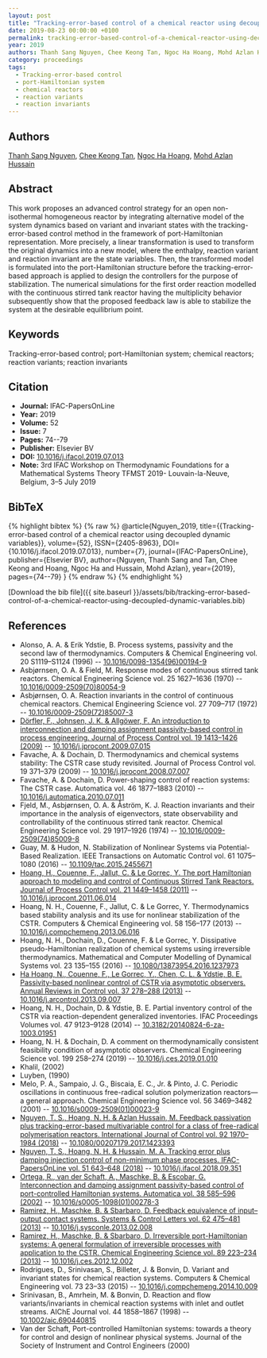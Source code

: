 ```yaml
---
layout: post
title: "Tracking-error-based control of a chemical reactor using decoupled dynamic variables"
date: 2019-08-23 00:00:00 +0100
permalink: tracking-error-based-control-of-a-chemical-reactor-using-decoupled-dynamic-variables
year: 2019
authors: Thanh Sang Nguyen, Chee Keong Tan, Ngoc Ha Hoang, Mohd Azlan Hussain
category: proceedings
tags:
  - Tracking-error-based control
  - port-Hamiltonian system
  - chemical reactors
  - reaction variants
  - reaction invariants
---
```

 
## Authors
[Thanh Sang Nguyen](authors/thanh-sang-nguyen), [Chee Keong Tan](authors/chee-keong-tan), [Ngoc Ha Hoang](authors/ngoc-ha-hoang), [Mohd Azlan Hussain](authors/mohd-azlan-hussain)
 
## Abstract
This work proposes an advanced control strategy for an open non-isothermal homogeneous reactor by integrating alternative model of the system dynamics based on variant and invariant states with the tracking-error-based control method in the framework of port-Hamiltonian representation. More precisely, a linear transformation is used to transform the original dynamics into a new model, where the enthalpy, reaction variant and reaction invariant are the state variables. Then, the transformed model is formulated into the port-Hamiltonian structure before the tracking-error-based approach is applied to design the controllers for the purpose of stabilization. The numerical simulations for the first order reaction modelled with the continuous stirred tank reactor having the multiplicity behavior subsequently show that the proposed feedback law is able to stabilize the system at the desirable equilibrium point.
 
## Keywords
Tracking-error-based control; port-Hamiltonian system; chemical reactors; reaction variants; reaction invariants
 
## Citation
- **Journal:** IFAC-PapersOnLine
- **Year:** 2019
- **Volume:** 52
- **Issue:** 7
- **Pages:** 74--79
- **Publisher:** Elsevier BV
- **DOI:** [10.1016/j.ifacol.2019.07.013](https://doi.org/10.1016/j.ifacol.2019.07.013)
- **Note:** 3rd IFAC Workshop on Thermodynamic Foundations for a Mathematical Systems Theory TFMST 2019- Louvain-la-Neuve, Belgium, 3–5 July 2019
 
## BibTeX
{% highlight bibtex %}
{% raw %}
@article{Nguyen_2019,
  title={{Tracking-error-based control of a chemical reactor using decoupled dynamic variables}},
  volume={52},
  ISSN={2405-8963},
  DOI={10.1016/j.ifacol.2019.07.013},
  number={7},
  journal={IFAC-PapersOnLine},
  publisher={Elsevier BV},
  author={Nguyen, Thanh Sang and Tan, Chee Keong and Hoang, Ngoc Ha and Hussain, Mohd Azlan},
  year={2019},
  pages={74--79}
}
{% endraw %}
{% endhighlight %}
 
[Download the bib file]({{ site.baseurl }}/assets/bib/tracking-error-based-control-of-a-chemical-reactor-using-decoupled-dynamic-variables.bib)
 
## References
- Alonso, A. A. & Erik Ydstie, B. Process systems, passivity and the second law of thermodynamics. Computers &amp; Chemical Engineering vol. 20 S1119–S1124 (1996) -- [10.1016/0098-1354(96)00194-9](https://doi.org/10.1016/0098-1354(96)00194-9)
- Asbjørnsen, O. A. & Field, M. Response modes of continuous stirred tank reactors. Chemical Engineering Science vol. 25 1627–1636 (1970) -- [10.1016/0009-2509(70)80054-9](https://doi.org/10.1016/0009-2509(70)80054-9)
- Asbjørnsen, O. A. Reaction invariants in the control of continuous chemical reactors. Chemical Engineering Science vol. 27 709–717 (1972) -- [10.1016/0009-2509(72)85007-3](https://doi.org/10.1016/0009-2509(72)85007-3)
- [Dörfler, F., Johnsen, J. K. & Allgöwer, F. An introduction to interconnection and damping assignment passivity-based control in process engineering. Journal of Process Control vol. 19 1413–1426 (2009)](an-introduction-to-interconnection-and-damping-assignment-passivity-based-control-in-process-engineering) -- [10.1016/j.jprocont.2009.07.015](https://doi.org/10.1016/j.jprocont.2009.07.015)
- Favache, A. & Dochain, D. Thermodynamics and chemical systems stability: The CSTR case study revisited. Journal of Process Control vol. 19 371–379 (2009) -- [10.1016/j.jprocont.2008.07.007](https://doi.org/10.1016/j.jprocont.2008.07.007)
- Favache, A. & Dochain, D. Power-shaping control of reaction systems: The CSTR case. Automatica vol. 46 1877–1883 (2010) -- [10.1016/j.automatica.2010.07.011](https://doi.org/10.1016/j.automatica.2010.07.011)
- Fjeld, M., Asbjørnsen, O. A. & Åström, K. J. Reaction invariants and their importance in the analysis of eigenvectors, state observability and controllability of the continuous stirred tank reactor. Chemical Engineering Science vol. 29 1917–1926 (1974) -- [10.1016/0009-2509(74)85009-8](https://doi.org/10.1016/0009-2509(74)85009-8)
- Guay, M. & Hudon, N. Stabilization of Nonlinear Systems via Potential-Based Realization. IEEE Transactions on Automatic Control vol. 61 1075–1080 (2016) -- [10.1109/tac.2015.2455671](https://doi.org/10.1109/tac.2015.2455671)
- [Hoang, H., Couenne, F., Jallut, C. & Le Gorrec, Y. The port Hamiltonian approach to modeling and control of Continuous Stirred Tank Reactors. Journal of Process Control vol. 21 1449–1458 (2011)](the-port-hamiltonian-approach-to-modeling-and-control-of-continuous-stirred-tank-reactors) -- [10.1016/j.jprocont.2011.06.014](https://doi.org/10.1016/j.jprocont.2011.06.014)
- Hoang, N. H., Couenne, F., Jallut, C. & Le Gorrec, Y. Thermodynamics based stability analysis and its use for nonlinear stabilization of the CSTR. Computers &amp; Chemical Engineering vol. 58 156–177 (2013) -- [10.1016/j.compchemeng.2013.06.016](https://doi.org/10.1016/j.compchemeng.2013.06.016)
- Hoang, N. H., Dochain, D., Couenne, F. & Le Gorrec, Y. Dissipative pseudo-Hamiltonian realization of chemical systems using irreversible thermodynamics. Mathematical and Computer Modelling of Dynamical Systems vol. 23 135–155 (2016) -- [10.1080/13873954.2016.1237973](https://doi.org/10.1080/13873954.2016.1237973)
- [Ha Hoang, N., Couenne, F., Le Gorrec, Y., Chen, C. L. & Ydstie, B. E. Passivity-based nonlinear control of CSTR via asymptotic observers. Annual Reviews in Control vol. 37 278–288 (2013)](passivity-based-nonlinear-control-of-cstr-via-asymptotic-observers) -- [10.1016/j.arcontrol.2013.09.007](https://doi.org/10.1016/j.arcontrol.2013.09.007)
- Hoang, N. H., Dochain, D. & Ydstie, B. E. Partial inventory control of the CSTR via reaction-dependent generalized inventories. IFAC Proceedings Volumes vol. 47 9123–9128 (2014) -- [10.3182/20140824-6-za-1003.01951](https://doi.org/10.3182/20140824-6-za-1003.01951)
- Hoang, N. H. & Dochain, D. A comment on thermodynamically consistent feasibility condition of asymptotic observers. Chemical Engineering Science vol. 199 258–274 (2019) -- [10.1016/j.ces.2019.01.010](https://doi.org/10.1016/j.ces.2019.01.010)
- Khalil, (2002)
- Luyben, (1990)
- Melo, P. A., Sampaio, J. G., Biscaia, E. C., Jr. & Pinto, J. C. Periodic oscillations in continuous free-radical solution polymerization reactors—a general approach. Chemical Engineering Science vol. 56 3469–3482 (2001) -- [10.1016/s0009-2509(01)00023-9](https://doi.org/10.1016/s0009-2509(01)00023-9)
- [Nguyen, T. S., Hoang, N. H. & Azlan Hussain, M. Feedback passivation plus tracking-error-based multivariable control for a class of free-radical polymerisation reactors. International Journal of Control vol. 92 1970–1984 (2018)](feedback-passivation-plus-tracking-error-based-multivariable-control-for-a-class-of-free-radical-polymerisation-reactors) -- [10.1080/00207179.2017.1423393](https://doi.org/10.1080/00207179.2017.1423393)
- [Nguyen, T. S., Hoang, N. H. & Hussain, M. A. Tracking error plus damping injection control of non-minimum phase processes. IFAC-PapersOnLine vol. 51 643–648 (2018)](tracking-error-plus-damping-injection-control-of-non-minimum-phase-processes) -- [10.1016/j.ifacol.2018.09.351](https://doi.org/10.1016/j.ifacol.2018.09.351)
- [Ortega, R., van der Schaft, A., Maschke, B. & Escobar, G. Interconnection and damping assignment passivity-based control of port-controlled Hamiltonian systems. Automatica vol. 38 585–596 (2002)](interconnection-and-damping-assignment-passivity-based-control-of-port-controlled-hamiltonian-systems) -- [10.1016/s0005-1098(01)00278-3](https://doi.org/10.1016/s0005-1098(01)00278-3)
- [Ramirez, H., Maschke, B. & Sbarbaro, D. Feedback equivalence of input–output contact systems. Systems &amp; Control Letters vol. 62 475–481 (2013)](feedback-equivalence-of-input-output-contact-systems) -- [10.1016/j.sysconle.2013.02.008](https://doi.org/10.1016/j.sysconle.2013.02.008)
- [Ramirez, H., Maschke, B. & Sbarbaro, D. Irreversible port-Hamiltonian systems: A general formulation of irreversible processes with application to the CSTR. Chemical Engineering Science vol. 89 223–234 (2013)](irreversible-port-hamiltonian-systems-a-general-formulation-of-irreversible-processes-with-application-to-the-cstr) -- [10.1016/j.ces.2012.12.002](https://doi.org/10.1016/j.ces.2012.12.002)
- Rodrigues, D., Srinivasan, S., Billeter, J. & Bonvin, D. Variant and invariant states for chemical reaction systems. Computers &amp; Chemical Engineering vol. 73 23–33 (2015) -- [10.1016/j.compchemeng.2014.10.009](https://doi.org/10.1016/j.compchemeng.2014.10.009)
- Srinivasan, B., Amrhein, M. & Bonvin, D. Reaction and flow variants/invariants in chemical reaction systems with inlet and outlet streams. AIChE Journal vol. 44 1858–1867 (1998) -- [10.1002/aic.690440815](https://doi.org/10.1002/aic.690440815)
- Van der Schaft, Port-controlled Hamiltonian systems: towards a theory for control and design of nonlinear physical systems. Journal of the Society of Instrument and Control Engineers (2000)

